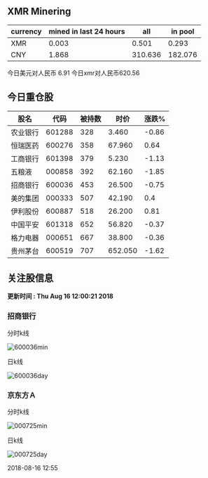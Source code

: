 ## XMR Minering

|currency|mined in last 24 hours|all|in pool|
|---|---|---|---|
|XMR|0.003|0.501|0.293|
|CNY|1.868|310.636|182.076|

今日美元对人民币 6.91	今日xmr对人民币620.56


## 今日重仓股 

|股名|代码|被持数|时价|涨跌%|
|---|---|---|---|---|
|农业银行|601288|328|3.460|-0.86|
|恒瑞医药|600276|358|67.960|0.64|
|工商银行|601398|379|5.230|-1.13|
|五粮液|000858|392|62.160|-1.85|
|招商银行|600036|453|26.500|-0.75|
|美的集团|000333|507|42.190|0.4|
|伊利股份|600887|518|26.200|0.81|
|中国平安|601318|652|56.820|-0.37|
|格力电器|000651|667|38.800|-0.36|
|贵州茅台|600519|707|652.050|-1.62|

## 关注股信息
**更新时间 : Thu Aug 16 12:00:21 2018**
### 招商银行 
分时k线

![600036min](http://image.sinajs.cn/newchart/min/n/sh600036.gif)

日k线

![600036day](http://image.sinajs.cn/newchart/daily/n/sh600036.gif)

### 京东方Ａ 
分时k线

![000725min](http://image.sinajs.cn/newchart/min/n/sz000725.gif)

日k线

![000725day](http://image.sinajs.cn/newchart/daily/n/sz000725.gif)

2018-08-16 12:55